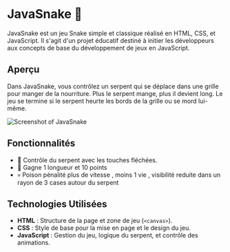 # JavaSnake 🐍

JavaSnake est un jeu Snake simple et classique réalisé en HTML, CSS, et JavaScript. Il s'agit d'un projet éducatif destiné à initier les développeurs aux concepts de base du développement de jeux en JavaScript.

## Aperçu

Dans JavaSnake, vous contrôlez un serpent qui se déplace dans une grille pour manger de la nourriture. Plus le serpent mange, plus il devient long. Le jeu se termine si le serpent heurte les bords de la grille ou se mord lui-même.

![Screenshot of JavaSnake](screenshot.png) <!-- Ajoutez ici une capture d'écran du jeu -->

## Fonctionnalités

- 🐍 Contrôle du serpent avec les touches fléchées.
- 🍗 Gagne 1 longueur et  10 points 
- 💀 Poison pénalité plus de vitesse , moins 1 vie , visibilité reduite dans un rayon de 3 cases autour du serpent 


## Technologies Utilisées

- **HTML** : Structure de la page et zone de jeu (`<canvas>`).
- **CSS** : Style de base pour la mise en page et le design du jeu.
- **JavaScript** : Gestion du jeu, logique du serpent, et contrôle des animations.
